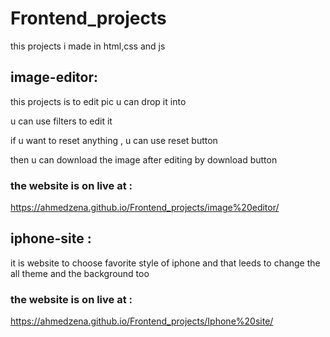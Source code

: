 # Frontend_projects

this projects i made in html,css and js

## image-editor:

this projects is to edit pic u can drop it into

u can use filters to edit it

if u want to reset anything , u can use reset button

then u can download the image after editing by download button

### the website is on live at :

https://ahmedzena.github.io/Frontend_projects/image%20editor/

## iphone-site :

it is website to choose favorite style of iphone and that leeds to change
the all theme and the background too

### the website is on live at :

https://ahmedzena.github.io/Frontend_projects/Iphone%20site/
